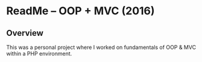ReadMe – OOP + MVC (2016)
=================================

Overview
--------

This was a personal project where I worked on fundamentals of OOP & MVC within a PHP environment.